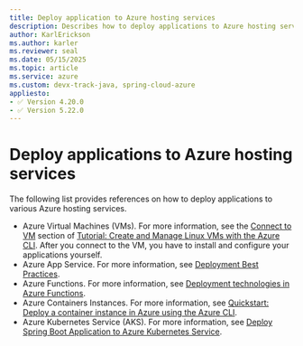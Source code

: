 ```yaml
---
title: Deploy application to Azure hosting services
description: Describes how to deploy applications to Azure hosting services
author: KarlErickson
ms.author: karler
ms.reviewer: seal
ms.date: 05/15/2025 
ms.topic: article
ms.service: azure
ms.custom: devx-track-java, spring-cloud-azure
appliesto:
- ✅ Version 4.20.0
- ✅ Version 5.22.0
---
```


# Deploy applications to Azure hosting services

The following list provides references on how to deploy applications to various Azure hosting services.

- Azure Virtual Machines (VMs). For more information, see the [Connect to VM](/azure/virtual-machines/linux/tutorial-manage-vm#connect-to-vm) section of [Tutorial: Create and Manage Linux VMs with the Azure CLI](/azure/virtual-machines/linux/tutorial-manage-vm). After you connect to the VM, you have to install and configure your applications yourself.
- Azure App Service. For more information, see [Deployment Best Practices](/azure/app-service/deploy-best-practices).
- Azure Functions. For more information, see [Deployment technologies in Azure Functions](/azure/azure-functions/functions-deployment-technologies).
- Azure Containers Instances. For more information, see [Quickstart: Deploy a container instance in Azure using the Azure CLI](/azure/container-instances/container-instances-quickstart).
- Azure Kubernetes Service (AKS). For more information, see [Deploy Spring Boot Application to Azure Kubernetes Service](./deploy-spring-boot-java-app-on-kubernetes.md).

